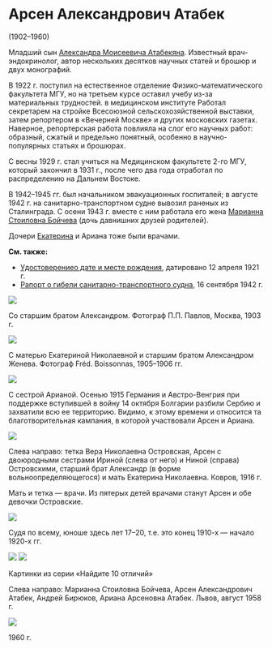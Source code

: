 # Арсен Александрович Атабек
(1902–1960)

Младший сын [Александра Моисеевича Атабекяна](AMA.md). Известный врач-эндокринолог, автор нескольких десятков научных статей и брошюр и двух монографий.

В 1922 г. поступил на естественное отделение Физико-математического факультета МГУ, но на третьем курсе оставил учебу из-за материальных трудностей. в медицинском институте Работал секретарем на стройке Всесоюзной сельскохозяйственной выставки, затем репортером в «Вечерней Москве» и других московских газетах. Наверное, репортерская работа повлияла на слог его научных работ: образный, сжатый и предельно понятный, особенно в научно-популярных статьях и брошюрах.

С весны 1929 г. стал учиться на Медицинском факультете 2-го МГУ, который закончил в 1931 г., после чего два года отработал по распределению на Дальнем Востоке.

В 1942–1945 гг. был начальником эвакуационных госпиталей; в августе 1942 г. на санитарно-транспортном судне вывозил раненых из Сталинграда. С осени 1943 г. вместе с ним работала его жена [Марианна Стоиловна Бойчева](MSB.md) (дочь давнишних друзей родителей).

Дочери [Екатерина](EAAB.md) и Ариана тоже были врачами.

**См. также:**

- [Удостоверениео дате и месте рождения](../docs/doc-1921-04-12.md), датировано 12 апреля 1921 г.
- [Рапорт о гибели санитарно-транспортного судна](../docs/doc-1942-09-16.md), 16 сентября 1942 г.

![](img/AlArAA.jpg)

Со старшим братом Александром. Фотограф П.П. Павлов, Москва, 1903 г.

![](../Album/img/16-2.jpg)

С матерью Екатериной Николаевной и старшим братом Александром
Женева. Фотограф Fréd. Boissonnas, 
1905–1906 гг.

![](img/P_S&Ch.jpg)

С сестрой Арианой.
Осенью 1915 Германия и Австро-Венгрия при поддержке вступившей в войну 14 октября Болгарии разбили Сербию и захватили всю ее территорию. Видимо, к этому времени и относится та благотворительная кампания, в которой участвовали Арсен и Ариана.

![](img/kovrov-1916.jpg)

Слева направо: тетка Вера Николаевна Островская, Арсен с двоюродными сестрами Ириной (слева от него) и Ниной (справа) Островскими, старший брат Александр (в форме вольноопределяющегося) и мать Екатерина Николаевна. Ковров, 1916 г.

Мать и тетка — врачи. Из пятерых детей врачами станут Арсен и обе девочки Островские.

![](img/ArAA-192X.jpg)

Судя по всему, юноше здесь лет 17–20, т.е. это конец 1910-х — начало 1920-х гг.

![](img/MSB-ArAA-AB-Ariana-1959-08A.jpg) ![](img/MSB-ArAA-AB-Ariana-1959-08B.jpg)

Картинки из серии «Найдите 10 отличий»

Слева направо: Марианна Стоиловна Бойчева, Арсен Александрович Атабек, Андрей Бирюков, Ариана Арсеновна Атабек. Львов, август 1958 г.

![](img/ArAA-1960.jpg)

1960 г.
